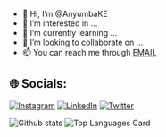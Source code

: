 - 👋 Hi, I’m @AnyumbaKE
- 👀 I’m interested in ...
- 🌱 I’m currently learning ...
- 💞️ I’m looking to collaborate on ...
- 📫 You can reach me through <a href="mailto:stanley@dualpix.co.ke">EMAIL</a>

## 🌐 Socials:
[![Instagram](https://img.shields.io/badge/Instagram-%23E4405F.svg?logo=Instagram&logoColor=white)](https://instagram.com/AnyumbaKE) [![LinkedIn](https://img.shields.io/badge/LinkedIn-%230077B5.svg?logo=linkedin&logoColor=white)](https://linkedin.com/in/stanley-anyumba-1b9b9762) [![Twitter](https://img.shields.io/badge/Twitter-%231DA1F2.svg?logo=Twitter&logoColor=white)](https://twitter.com/AnyumbaKE)

![Github stats](https://github-readme-stats-git-masterrstaa-rickstaa.vercel.app/api?username=AnyumbaKE&theme=highcontrast&show_icons=true&count_private=true)
![Top Languages Card](https://github-readme-stats-git-masterrstaa-rickstaa.vercel.app/api/top-langs/?username=AnyumbaKE)
<!-- ![Github stats](https://github-readme-stats.vercel.app/api?username=AnyumbaKE&theme=highcontrast&show_icons=true&count_private=true)
![Top Language

<!---
AnyumbaKE/AnyumbaKE is a ✨ special ✨ repository because its `README.md` (this file) appears on your GitHub profile.
You can click the Preview link to take a look at your changes.
--->
